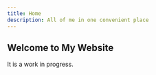 ```yaml
---
title: Home
description: All of me in one convenient place
---
```

## Welcome to My Website

It is a work in progress.
